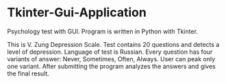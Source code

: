 # Tkinter-Gui-Application
Psychology test with GUI.
Program is written in Python with Tkinter.

This is V. Zung Depression Scale.
Test contains 20 questions and detects a level of depression.
Language of test is Russian.
Every question has four variants of answer: Never, Sometimes, Often, Always.
User can peak only one variant. After submitting the program analyzes the answers and gives the final result.


